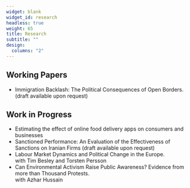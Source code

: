 ```yaml
---
widget: blank
widget_id: research
headless: true
weight: 65
title: Research
subtitle: ""
design:
  columns: "2"
---
```

## Working Papers

* Immigration Backlash: The Political Consequences of Open Borders. (draft available upon request)

## Work in Progress

* Estimating the effect of online food delivery apps on consumers and businesses
* Sanctioned Performance: An Evaluation of the Effectiveness of Sanctions on Iranian Firms (draft available upon request)
* Labour Market Dynamics and Political Change in the Europe.\
    with Tim Besley and Torsten Persson
* Can Environmental Activism Raise Public Awareness? Evidence from more than Thousand
  Protests.\
  with Azhar Hussain